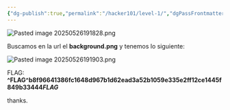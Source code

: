 ```yaml
---
{"dg-publish":true,"permalink":"/hacker101/level-1/","dgPassFrontmatter":true,"noteIcon":""}
---
```





![Pasted image 20250526191828.png](/img/user/Imagenes/Pasted%20image%2020250526191828.png)

Buscamos en la url el **background.png** y tenemos lo siguiente:

![Pasted image 20250526191903.png](/img/user/Imagenes/Pasted%20image%2020250526191903.png)

FLAG: **^FLAG^b8f96641386fc1648d967b1d62ead3a52b1059e335e2ff12ce1445f849b33444$FLAG$**

thanks.

[^1]: 
